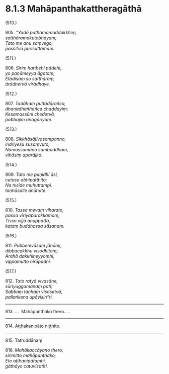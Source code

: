 

# 8.1.3 Mahāpanthakattheragāthā




(510.)

805\. _“Yadā paṭhamamaddakkhiṃ,_  
_satthāramakutobhayaṃ;_  
_Tato me ahu saṃvego,_  
_passitvā purisuttamaṃ._  


(511.)

806\. _Siriṃ hatthehi pādehi,_  
_yo paṇāmeyya āgataṃ;_  
_Etādisaṃ so satthāraṃ,_  
_ārādhetvā virādhaye._  


(512.)

807\. _Tadāhaṃ puttadārañca,_  
_dhanadhaññañca chaḍḍayiṃ;_  
_Kesamassūni chedetvā,_  
_pabbajiṃ anagāriyaṃ._  


(513.)

808\. _Sikkhāsājīvasampanno,_  
_indriyesu susaṃvuto;_  
_Namassamāno sambuddhaṃ,_  
_vihāsiṃ aparājito._  


(514.)

809\. _Tato me paṇidhī āsi,_  
_cetaso abhipatthito;_  
_Na nisīde muhuttampi,_  
_taṇhāsalle anūhate._  


(515.)

810\. _Tassa mevaṃ viharato,_  
_passa vīriyaparakkamaṃ;_  
_Tisso vijjā anuppattā,_  
_kataṃ buddhassa sāsanaṃ._  


(516.)

811\. _Pubbenivāsaṃ jānāmi,_  
_dibbacakkhu visodhitaṃ;_  
_Arahā dakkhiṇeyyomhi,_  
_vippamutto nirūpadhi._  


(517.)

812\. _Tato ratyā vivasāne,_  
_sūriyuggamanaṃ pati;_  
_Sabbaṃ taṇhaṃ visosetvā,_  
_pallaṅkena upāvisin”ti._  


---

813\. …  Mahāpanthako thero… .



---

814\. Aṭṭhakanipāto niṭṭhito.



---

815\. Tatruddānaṃ



816\. _Mahākaccāyano thero,_  
_sirimitto mahāpanthako;_  
_Ete aṭṭhanipātamhi,_  
_gāthāyo catuvīsatīti._  




